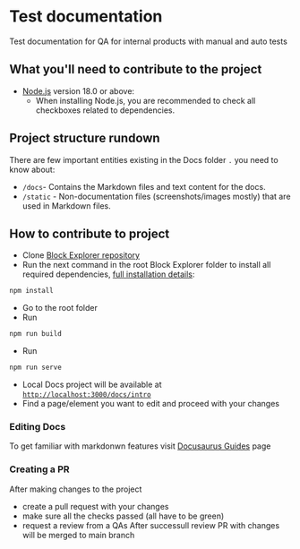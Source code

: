 # Test documentation

Test documentation for QA for internal products with manual and auto tests


## What you'll need to contribute to the project

- [Node.js](https://nodejs.org/en/download/) version 18.0 or above:
    - When installing Node.js, you are recommended to check all checkboxes related to dependencies.

## Project structure rundown
There are few important entities existing in the Docs folder `.` you need to know about:
- `/docs`- Contains the Markdown files and text content for the docs.
- `/static` - Non-documentation files (screenshots/images mostly) that are used in Markdown files.

## How to contribute to project
- Clone [Block Explorer repository](https://github.com/matter-labs/block-explorer)
- Run the next command in the root Block Explorer folder to install all required dependencies, [full installation details](https://docusaurus.io/docs/installation):
```bash
npm install
```
- Go to the root folder
- Run
```bash
npm run build
```
- Run
```bash
npm run serve
```
- Local Docs project will be available at [`http://localhost:3000/docs/intro`](http://localhost:3000/docs/intro)
- Find a page/element you want to edit and proceed with your changes

### Editing Docs
To get familiar with markdonwn features visit [Docusaurus Guides](https://docusaurus.io/docs/markdown-features) page

### Creating a PR
After making changes to the project
- create a pull request with your changes
- make sure all the checks passed (all have to be green)
- request a review from a QAs
  After successull review PR with changes will be merged to main branch
